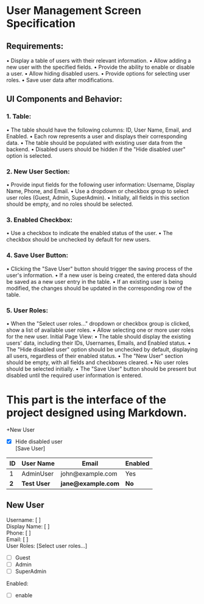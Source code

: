 # User Management Screen Specification

## Requirements:
•	Display a table of users with their relevant information.
•	Allow adding a new user with the specified fields.
•	Provide the ability to enable or disable a user.
•	Allow hiding disabled users.
•	Provide options for selecting user roles.
•	Save user data after modifications.

## UI Components and Behavior:
### 1.	Table:
•	The table should have the following columns: ID, User Name, Email, and Enabled.
•	Each row represents a user and displays their corresponding data.
•	The table should be populated with existing user data from the backend.
•	Disabled users should be hidden if the "Hide disabled user" option is selected.
### 2.	New User Section:
•	Provide input fields for the following user information: Username, Display Name, Phone, and Email.
•	Use a dropdown or checkbox group to select user roles (Guest, Admin, SuperAdmin).
•	Initially, all fields in this section should be empty, and no roles should be selected.
### 3.	Enabled Checkbox:
•	Use a checkbox to indicate the enabled status of the user.
•	The checkbox should be unchecked by default for new users.
### 4.	Save User Button:
•	Clicking the "Save User" button should trigger the saving process of the user's information.
•	If a new user is being created, the entered data should be saved as a new user entry in the table.
•	If an existing user is being modified, the changes should be updated in the corresponding row of the table.
### 5.	User Roles:
•	When the "Select user roles..." dropdown or checkbox group is clicked, show a list of available user roles.
•	Allow selecting one or more user roles for the new user.
Initial Page View:
•	The table should display the existing users' data, including their IDs, Usernames, Emails, and Enabled status.
•	The "Hide disabled user" option should be unchecked by default, displaying all users, regardless of their enabled status.
•	The "New User" section should be empty, with all fields and checkboxes cleared.
•	No user roles should be selected initially.
•	The "Save User" button should be present but disabled until the required user information is entered.


# This part is the interface of the project designed using Markdown.
+New User       
- [X] Hide disabled user                       
[Save User]               


| ID  | User Name   | Email                              | Enabled |
|-----|-------------|------------------------------------|---------|
| 1   | AdminUser   | <span>john</span>@example.com      | Yes     |
|**2**|**Test User**| **<span>jane</span>@example.com**  |**No**   |



## New User

Username: [     ]  
Display Name: [     ]  
Phone: [     ]  
Email: [     ]  
User Roles: [Select user roles...] 
- [ ] Guest  
- [ ] Admin  
- [ ] SuperAdmin

Enabled:
- [ ] enable



